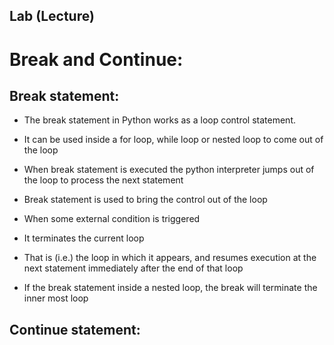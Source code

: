 ## Lab (Lecture)

# Break and Continue:

## Break statement:
- The break statement in Python works as a loop control statement.

- It can be used inside a for loop, while loop or nested loop to come out of the loop

- When break statement is executed the python interpreter jumps out of the loop to process the next statement

- Break statement is used to bring the control out of the loop

- When some external condition is triggered

- It terminates the current loop

- That is (i.e.) the loop in which it appears, and resumes execution at the next statement immediately after the end of that loop

- If the break statement inside a nested loop, the break will terminate the inner most loop

## Continue statement:
